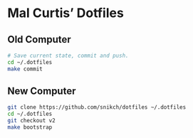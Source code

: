 # Mal Curtis’ Dotfiles

## Old Computer

```sh
# Save current state, commit and push.
cd ~/.dotfiles
make commit
```

## New Computer

```sh
git clone https://github.com/snikch/dotfiles ~/.dotfiles
cd ~/.dotfiles
git checkout v2
make bootstrap
```

